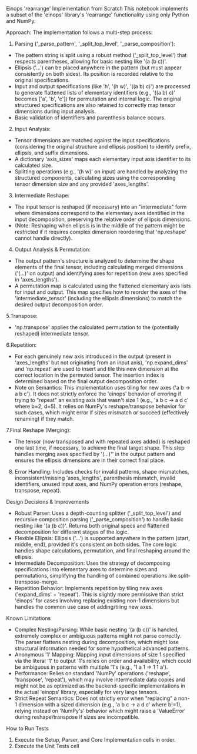 Einops 'rearrange' Implementation from Scratch
This notebook implements a subset of the 'einops' library's 'rearrange' functionality using only Python and NumPy.

Approach:
The implementation follows a multi-step process:

1. Parsing ('_parse_pattern', '_split_top_level', '_parse_composition'):

- The pattern string is split using a robust method ('_split_top_level') that respects parentheses, allowing for basic nesting like '(a (b c))'.
- Ellipsis ('...') can be placed anywhere in the pattern (but must appear consistently on both sides). Its position is recorded relative to the original specifications.
- Input and output specifications (like 'h', '(h w)', '((a b) c)') are processed to generate flattened lists of elementary identifiers (e.g., '((a b) c)' becomes ['a', 'b', 'c']) for permutation and internal logic. The original structured specifications are also retained to correctly map tensor dimensions during input analysis.
- Basic validation of identifiers and parenthesis balance occurs.

2. Input Analysis:

- Tensor dimensions are matched against the input specifications (considering the original structure and ellipsis position) to identify prefix, ellipsis, and suffix dimensions.
- A dictionary 'axis_sizes' maps each elementary input axis identifier to its calculated size.
- Splitting operations (e.g., '(h w)' on input) are handled by analyzing the structured components, calculating sizes using the corresponding tensor dimension size and any provided 'axes_lengths'.

3. Intermediate Reshape:

- The input tensor is reshaped (if necessary) into an "intermediate" form where dimensions correspond to the elementary axes identified in the input decomposition, preserving the relative order of ellipsis dimensions.
- (Note: Reshaping when ellipsis is in the middle of the pattern might be restricted if it requires complex dimension reordering that 'np.reshape' cannot handle directly).

4. Output Analysis & Permutation:

- The output pattern's structure is analyzed to determine the shape elements of the final tensor, including calculating merged dimensions ('(...)' on output) and identifying axes for repetition (new axes specified in 'axes_lengths').
- A permutation map is calculated using the flattened elementary axis lists for input and output. This map specifies how to reorder the axes of the 'intermediate_tensor' (including the ellipsis dimensions) to match the desired output decomposition order.

5.Transpose:

- 'np.transpose' applies the calculated permutation to the (potentially reshaped) intermediate tensor.

6.Repetition:

- For each genuinely new axis introduced in the output (present in 'axes_lengths' but not originating from an input axis), 'np.expand_dims' and 'np.repeat' are used to insert and tile this new dimension at the correct location in the permuted tensor. The insertion index is determined based on the final output decomposition order.
- Note on Semantics: This implementation uses tiling for new axes ('a b -> a b c'). It does not strictly enforce the 'einops' behavior of erroring if trying to "repeat" an existing axis that wasn't size 1 (e.g., 'a b c -> a d c' where b=2, d=5). It relies on NumPy's reshape/transpose behavior for such cases, which might error if sizes mismatch or succeed (effectively renaming) if they match.

7.Final Reshape (Merging):

- The tensor (now transposed and with repeated axes added) is reshaped one last time, if necessary, to achieve the final target shape. This step handles merging axes specified by '(...)'' in the output pattern and ensures the ellipsis dimensions are in their correct final place.
8. Error Handling: Includes checks for invalid patterns, shape mismatches, inconsistent/missing 'axes_lengths', parenthesis mismatch, invalid identifiers, unused input axes, and NumPy operation errors (reshape, transpose, repeat).

Design Decisions & Improvements
- Robust Parser: Uses a depth-counting splitter ('_split_top_level') and recursive composition parsing ('_parse_composition') to handle basic nesting like '(a (b c))'. Returns both original specs and flattened decomposition for different stages of the logic.
- Flexible Ellipsis: Ellipsis ('...') is supported anywhere in the pattern (start, middle, end), provided it's consistent on both sides. The core logic handles shape calculations, permutation, and final reshaping around the ellipsis.
- Intermediate Decomposition: Uses the strategy of decomposing specifications into elementary axes to determine sizes and permutations, simplifying the handling of combined operations like split-transpose-merge.
- Repetition Behavior: Implements repetition by tiling new axes ('expand_dims' + 'repeat'). This is slightly more permissive than strict 'einops' for cases involving replacing existing non-1 dimensions but handles the common use case of adding/tiling new axes.

Known Limitations
- Complex Nesting/Parsing: While basic nesting '(a (b c))' is handled, extremely complex or ambiguous patterns might not parse correctly. The parser flattens nesting during decomposition, which might lose structural information needed for some hypothetical advanced patterns.
- Anonymous '1' Mapping: Mapping input dimensions of size 1 specified via the literal '1' to output '1's relies on order and availability, which could be ambiguous in patterns with multiple '1's (e.g., '1 a 1 -> 1 1 a').
- Performance: Relies on standard 'NumPy' operations ('reshape', 'transpose', 'repeat'), which may involve intermediate data copies and might not be as optimized as the backend-specific implementations in the actual 'einops' library, especially for very large tensors.
- Strict Repeat Semantics: Does not strictly error when "replacing" a non-1 dimension with a sized dimension (e.g., 'a b c -> a d c' where b!=1), relying instead on 'NumPy's' behavior which might raise a 'ValueError' during reshape/transpose if sizes are incompatible.

How to Run Tests
1. Execute the Setup, Parser, and Core Implementation cells in order.
2. Execute the Unit Tests cell
